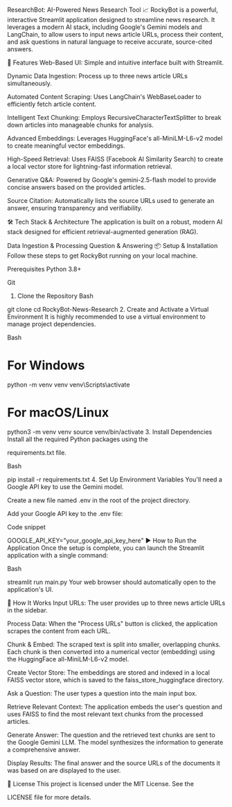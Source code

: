 ResearchBot: AI-Powered News Research Tool 📈
RockyBot is a powerful, interactive Streamlit application designed to streamline news research. It leverages a modern AI stack, including Google's Gemini models and LangChain, to allow users to input news article URLs, process their content, and ask questions in natural language to receive accurate, source-cited answers.

🚀 Features
Web-Based UI: Simple and intuitive interface built with Streamlit.

Dynamic Data Ingestion: Process up to three news article URLs simultaneously.

Automated Content Scraping: Uses LangChain's WebBaseLoader to efficiently fetch article content.

Intelligent Text Chunking: Employs RecursiveCharacterTextSplitter to break down articles into manageable chunks for analysis.

Advanced Embeddings: Leverages HuggingFace's all-MiniLM-L6-v2 model to create meaningful vector embeddings.

High-Speed Retrieval: Uses FAISS (Facebook AI Similarity Search) to create a local vector store for lightning-fast information retrieval.

Generative Q&A: Powered by Google's gemini-2.5-flash model to provide concise answers based on the provided articles.

Source Citation: Automatically lists the source URLs used to generate an answer, ensuring transparency and verifiability.

🛠️ Tech Stack & Architecture
The application is built on a robust, modern AI stack designed for efficient retrieval-augmented generation (RAG).

Data Ingestion & Processing
Question & Answering
📦 Setup & Installation
Follow these steps to get RockyBot running on your local machine.

Prerequisites
Python 3.8+

Git

1. Clone the Repository
Bash

git clone <your-repository-url>
cd RockyBot-News-Research
2. Create and Activate a Virtual Environment
It is highly recommended to use a virtual environment to manage project dependencies.

Bash

# For Windows
python -m venv venv
venv\Scripts\activate

# For macOS/Linux
python3 -m venv venv
source venv/bin/activate
3. Install Dependencies
Install all the required Python packages using the 

requirements.txt file. 

Bash

pip install -r requirements.txt
4. Set Up Environment Variables
You'll need a Google API key to use the Gemini model.

Create a new file named .env in the root of the project directory.

Add your Google API key to the .env file:

Code snippet

GOOGLE_API_KEY="your_google_api_key_here"
▶️ How to Run the Application
Once the setup is complete, you can launch the Streamlit application with a single command:

Bash

streamlit run main.py
Your web browser should automatically open to the application's UI.

🧠 How It Works
Input URLs: The user provides up to three news article URLs in the sidebar.

Process Data: When the "Process URLs" button is clicked, the application scrapes the content from each URL.

Chunk & Embed: The scraped text is split into smaller, overlapping chunks. Each chunk is then converted into a numerical vector (embedding) using the HuggingFace all-MiniLM-L6-v2 model.

Create Vector Store: The embeddings are stored and indexed in a local FAISS vector store, which is saved to the faiss_store_huggingface directory.

Ask a Question: The user types a question into the main input box.

Retrieve Relevant Context: The application embeds the user's question and uses FAISS to find the most relevant text chunks from the processed articles.

Generate Answer: The question and the retrieved text chunks are sent to the Google Gemini LLM. The model synthesizes the information to generate a comprehensive answer.

Display Results: The final answer and the source URLs of the documents it was based on are displayed to the user.

📜 License
This project is licensed under the MIT License. See the 

LICENSE file for more details. 